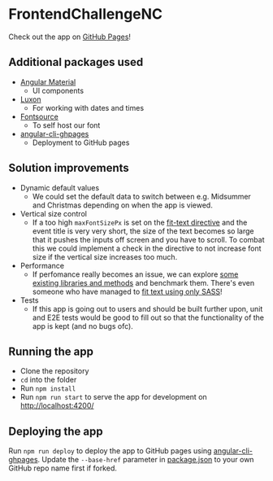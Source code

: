 # FrontendChallengeNC

Check out the app on [GitHub Pages](https://fleptheflabbergasted.github.io/FrontendChallengeNC/)!

## Additional packages used

- [Angular Material](https://material.angular.io/)
  - UI components
- [Luxon](https://github.com/moment/luxon#readme)
  - For working with dates and times
- [Fontsource](https://fontsource.org/docs/getting-started/introduction)
  - To self host our font
- [angular-cli-ghpages](https://github.com/angular-schule/angular-cli-ghpages/#readme)
  - Deployment to GitHub pages

## Solution improvements

- Dynamic default values
  - We could set the default data to switch between e.g. Midsummer and Christmas depending on when
    the app is viewed.
- Vertical size control
  - If a too high `maxFontSizePx` is set on the
    [fit-text directive](src/app/directives/fit-text.directive.ts) and the event title is very very
    short, the size of the text becomes so large that it pushes the inputs off screen and you have
    to scroll. To combat this we could implement a check in the directive to not increase font size
    if the vertical size increases too much.
- Performance
  - If perfomance really becomes an issue, we can explore
    [some existing libraries and methods](https://css-tricks.com/fitting-text-to-a-container/) and
    benchmark them. There's even someone who have managed to
    [fit text using only SASS](https://piccalil.li/blog/riffing-on-the-latest-css-fit-text-approach/)!
- Tests
  - If this app is going out to users and should be built further upon, unit and E2E tests would be
    good to fill out so that the functionality of the app is kept (and no bugs ofc).

## Running the app

- Clone the repository
- `cd` into the folder
- Run `npm install`
- Run `npm run start` to serve the app for development on
  [http://localhost:4200/](http://localhost:4200/)

## Deploying the app

Run `npm run deploy` to deploy the app to GitHub pages using
[angular-cli-ghpages](https://www.npmjs.com/package/angular-cli-ghpages). Update the `--base-href`
parameter in [package.json](./package.json) to your own GitHub repo name first if forked.
